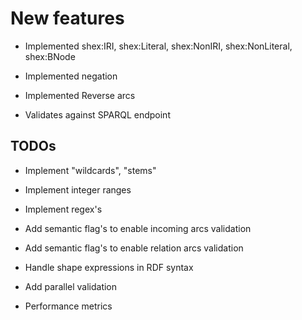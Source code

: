 New features
============

-   Implemented shex:IRI, shex:Literal, shex:NonIRI, shex:NonLiteral, shex:BNode

-   Implemented negation

-   Implemented Reverse arcs

-   Validates against SPARQL endpoint



TODOs
-----

-   Implement "wildcards", "stems"

-   Implement integer ranges

-   Implement regex's

-   Add semantic flag's to enable incoming arcs validation

-   Add semantic flag's to enable relation arcs validation

-   Handle shape expressions in RDF syntax

-   Add parallel validation

-   Performance metrics








